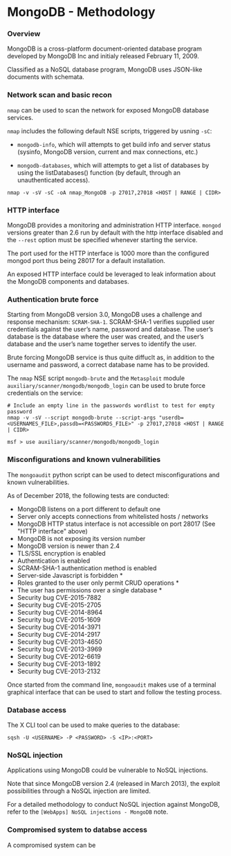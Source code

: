 # MongoDB - Methodology

### Overview

MongoDB is a cross-platform document-oriented database program developed by
MongoDB Inc and initialy released February 11, 2009.

Classified as a NoSQL database program, MongoDB uses JSON-like documents with
schemata.

### Network scan and basic recon

`nmap` can be used to scan the network for exposed MongoDB database services.

`nmap` includes the following default NSE scripts, triggered by usning `-sC`:
  - `mongodb-info`, which will attempts to get build info and server status
    (sysinfo, MongoDB version, current and max connections, etc.)

  - `mongodb-databases`, which will attempts to get a list of databases by using
    the listDatabases() function (by default, through an unauthenticated
    access).  

```
nmap -v -sV -sC -oA nmap_MongoDB -p 27017,27018 <HOST | RANGE | CIDR>
```

### HTTP interface

MongoDB provides a monitoring and administration HTTP interface. `mongod`
versions greater than 2.6 run by default with the http interface disabled and
the `--rest` option must be specified whenever starting the service.

The port used for the HTTP interface is 1000 more than the configured
mongod port thus being 28017 for a default installation.

An exposed HTTP interface could be leveraged to leak information about the
MongoDB components and databases.

### Authentication brute force

Starting from MongoDB version 3.0, MongoDB uses a challenge and response
mechanism: `SCRAM-SHA-1`. SCRAM-SHA-1 verifies supplied user credentials
against the user’s name, password and database. The user’s database is the
database where the user was created, and the user’s database and the user’s name
together serves to identify the user.

Brute forcing MongoDB service is thus quite diffuclt as, in addition to the
username and password, a correct database name has to be provided.

The `nmap` NSE script `mongodb-brute` and the `Metasploit` module
`auxiliary/scanner/mongodb/mongodb_login` can be used to brute force credentials
on the service:

```
# Include an empty line in the passwords wordlist to test for empty password
nmap -v -sV --script mongodb-brute --script-args "userdb=<USERNAMES_FILE>,passdb=<PASSWORDS_FILE>" -p 27017,27018 <HOST | RANGE | CIDR>

msf > use auxiliary/scanner/mongodb/mongodb_login
```

### Misconfigurations and known vulnerabilities

The `mongoaudit` python script can be used to detect misconfigurations and known
vulnerabilities.

As of December 2018, the following tests are conducted:

  - MongoDB listens on a port different to default one
  - Server only accepts connections from whitelisted hosts / networks
  - MongoDB HTTP status interface is not accessible on port 28017 (See
    "HTTP interface" above)
  - MongoDB is not exposing its version number
  - MongoDB version is newer than 2.4
  - TLS/SSL encryption is enabled
  - Authentication is enabled
  - SCRAM-SHA-1 authentication method is enabled
  - Server-side Javascript is forbidden *
  - Roles granted to the user only permit CRUD operations *
  - The user has permissions over a single database *
  - Security bug CVE-2015-7882
  - Security bug CVE-2015-2705
  - Security bug CVE-2014-8964
  - Security bug CVE-2015-1609
  - Security bug CVE-2014-3971
  - Security bug CVE-2014-2917
  - Security bug CVE-2013-4650
  - Security bug CVE-2013-3969
  - Security bug CVE-2012-6619
  - Security bug CVE-2013-1892
  - Security bug CVE-2013-2132

Once started from the command line, `mongoaudit` makes use of a terminal
graphical interface that can be used to start and follow the testing process.  

### Database access

The X CLI tool can be used to make queries to the database:

```
sqsh -U <USERNAME> -P <PASSWORD> -S <IP>:<PORT>
```

### NoSQL injection

Applications using MongoDB could be vulnerable to NoSQL injections.

Note that since MongoDB version 2.4 (released in March 2013), the exploit
possibilities through a NoSQL injection are limited.

For a detailed methodology to conduct NoSQL injection against MongoDB, refer
to the `[WebApps] NoSQL injections - MongoDB` note.

### Compromised system to databse access

A compromised system can be 
